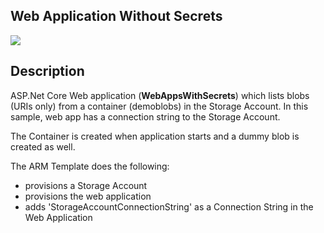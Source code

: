 ## Web Application Without Secrets

<a href="https://portal.azure.com/#create/Microsoft.Template/uri/https%3A%2F%2Fraw.githubusercontent.com%2FAzure%2Fazure-quickstart-templates%2Fmaster%2F101-DDoS-Attack-Prevention%2Fazuredeploy.json" target="_blank">
    <img src="http://azuredeploy.net/deploybutton.png"/> 
</a>

## Description 
ASP.Net Core Web application (**WebAppsWithSecrets**) which lists blobs (URIs only) from a container (demoblobs) in the Storage Account. In this sample, web app has a connection string to the Storage Account. 

The Container is created when application starts and a dummy blob is created as well. 

The ARM Template does the following: 

* provisions a Storage Account
* provisions the web application
* adds 'StorageAccountConnectionString' as a Connection String in the Web Application




